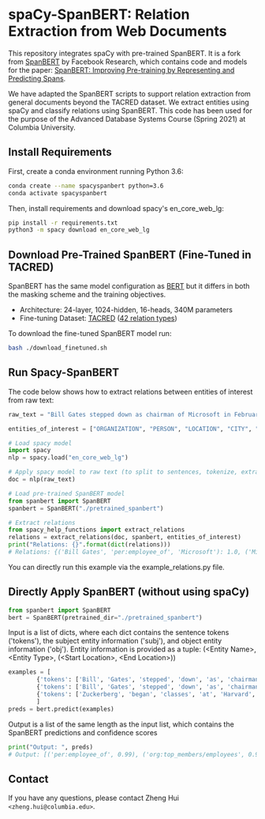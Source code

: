 # spaCy-SpanBERT: Relation Extraction from Web Documents

This repository integrates spaCy with pre-trained SpanBERT. It is a fork from [SpanBERT](https://github.com/facebookresearch/SpanBERT) by Facebook Research, which contains code and models for the paper: [SpanBERT: Improving Pre-training by Representing and Predicting Spans](https://arxiv.org/abs/1907.10529).

We have adapted the SpanBERT scripts to support relation extraction from general documents beyond the TACRED dataset. We extract entities using spaCy and classify relations using SpanBERT. This code has been used for the purpose of the Advanced Database Systems Course (Spring 2021) at Columbia University.

## Install Requirements
First, create a conda environment running Python 3.6:

```bash
conda create --name spacyspanbert python=3.6
conda activate spacyspanbert
```

Then, install requirements and download spacy's en_core_web_lg:
```bash
pip install -r requirements.txt
python3 -m spacy download en_core_web_lg
```

## Download Pre-Trained SpanBERT (Fine-Tuned in TACRED)
SpanBERT has the same model configuration as [BERT](https://github.com/google-research/bert) but it differs in
both the masking scheme and the training objectives.

* Architecture: 24-layer, 1024-hidden, 16-heads, 340M parameters
* Fine-tuning Dataset: [TACRED](https://nlp.stanford.edu/projects/tacred/) ([42 relation types](https://github.com/gkaramanolakis/SpanBERT/blob/master/relations.txt))

To download the fine-tuned SpanBERT model run: 

```bash
bash ./download_finetuned.sh
```

## Run Spacy-SpanBERT 
The code below shows how to extract relations between entities of interest from raw text: 

```python
raw_text = "Bill Gates stepped down as chairman of Microsoft in February 2014 and assumed a new post as technology adviser to support the newly appointed CEO Satya Nadella."

entities_of_interest = ["ORGANIZATION", "PERSON", "LOCATION", "CITY", "STATE_OR_PROVINCE", "COUNTRY"]

# Load spacy model
import spacy
nlp = spacy.load("en_core_web_lg")  

# Apply spacy model to raw text (to split to sentences, tokenize, extract entities etc.)
doc = nlp(raw_text)  

# Load pre-trained SpanBERT model
from spanbert import SpanBERT 
spanbert = SpanBERT("./pretrained_spanbert")  

# Extract relations
from spacy_help_functions import extract_relations
relations = extract_relations(doc, spanbert, entities_of_interest)
print("Relations: {}".format(dict(relations)))
# Relations: {('Bill Gates', 'per:employee_of', 'Microsoft'): 1.0, ('Microsoft', 'org:top_members/employees', 'Bill Gates'): 0.992, ('Satya Nadella', 'per:employee_of', 'Microsoft'): 0.9844}
```

You can directly run this example via the example_relations.py file.

## Directly Apply SpanBERT (without using spaCy)

```python
from spanbert import SpanBERT
bert = SpanBERT(pretrained_dir="./pretrained_spanbert")
```
Input is a list of dicts, where each dict contains the sentence tokens ('tokens'), the subject entity information ('subj'), and object entity information ('obj'). Entity information is provided as a tuple: (\<Entity Name\>, \<Entity Type\>, (\<Start Location\>, \<End Location\>))

```python
examples = [
        {'tokens': ['Bill', 'Gates', 'stepped', 'down', 'as', 'chairman', 'of', 'Microsoft'], 'subj': ('Bill Gates', 'PERSON', (0,1)), "obj": ('Microsoft', 'ORGANIZATION', (7,7))},
        {'tokens': ['Bill', 'Gates', 'stepped', 'down', 'as', 'chairman', 'of', 'Microsoft'], 'subj': ('Microsoft', 'ORGANIZATION', (7,7)), 'obj': ('Bill Gates', 'PERSON', (0,1))},
        {'tokens': ['Zuckerberg', 'began', 'classes', 'at', 'Harvard', 'in', '2002'], 'subj': ('Zuckerberg', 'PERSON', (0,0)), 'obj': ('Harvard', 'ORGANIZATION', (4,4))}
        ]
preds = bert.predict(examples)
```

Output is a list of the same length as the input list, which contains the SpanBERT predictions and confidence scores

```python
print("Output: ", preds)
# Output: [('per:employee_of', 0.99), ('org:top_members/employees', 0.98), ('per:schools_attended', 0.98)]
```

## Contact
If you have any questions, please contact Zheng Hui `<zheng.hui@columbia.edu>`.
